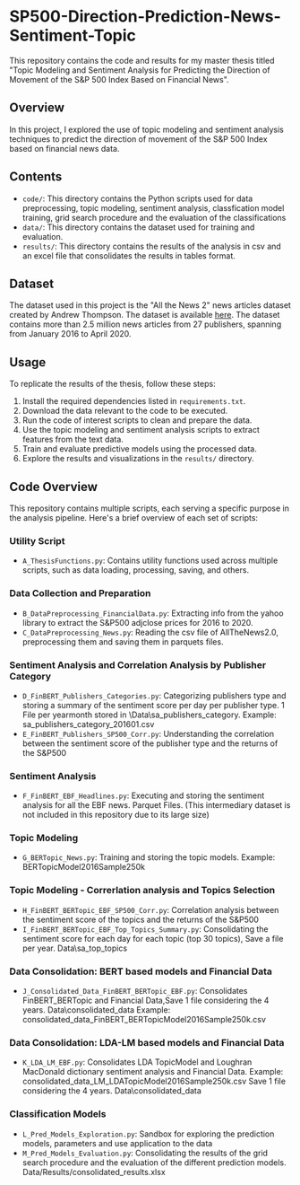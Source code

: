 # SP500-Direction-Prediction-News-Sentiment-Topic

This repository contains the code and results for my master thesis titled "Topic Modeling and Sentiment Analysis for Predicting the Direction of Movement of the S&P 500 Index Based on Financial News".

## Overview

In this project, I explored the use of topic modeling and sentiment analysis techniques to predict the direction of movement of the S&P 500 Index based on financial news data.

## Contents

- `code/`: This directory contains the Python scripts used for data preprocessing, topic modeling, sentiment analysis, classfication model training, grid search procedure and the evaluation of the classifications
- `data/`: This directory contains the dataset used for training and evaluation.
- `results/`: This directory contains the results of the analysis in csv and an excel file that consolidates the results in tables format.


## Dataset
The dataset used in this project is the "All the News 2" news articles dataset created by Andrew Thompson. The dataset is available [here](https://components.one/datasets/all-the-news-2-news-articles-dataset). The dataset contains more than 2.5 million news articles from 27 publishers, spanning from January 2016 to April 2020.

## Usage

To replicate the results of the thesis, follow these steps:

1. Install the required dependencies listed in `requirements.txt`.
2. Download the data relevant to the code to be executed.
3. Run the code of interest scripts to clean and prepare the data.
4. Use the topic modeling and sentiment analysis scripts to extract features from the text data.
5. Train and evaluate predictive models using the processed data.
6. Explore the results and visualizations in the `results/` directory.

## Code Overview
This repository contains multiple scripts, each serving a specific purpose in the analysis pipeline. Here's a brief overview of each set of scripts:

### Utility Script
- `A_ThesisFunctions.py`: Contains utility functions used across multiple scripts, such as data loading, processing, saving, and others.

### Data Collection and Preparation
- `B_DataPreprocessing_FinancialData.py`: Extracting info from the yahoo library to extract the S&P500 adjclose prices for 2016 to 2020.
- `C_DataPreprocessing_News.py`: Reading the csv file of AllTheNews2.0, preprocessing them and saving them in parquets files.

### Sentiment Analysis and Correlation Analysis by Publisher Category 
- `D_FinBERT_Publishers_Categories.py`: Categorizing publishers type and storing a summary of the sentiment score per day per publisher type. 1 File per yearmonth stored in \Data\sa_publishers_category. Example: sa_publishers_category_201601.csv
- `E_FinBERT_Publishers_SP500_Corr.py`: Understanding the correlation between the sentiment score of the publisher type and the returns of the S&P500

### Sentiment Analysis
- `F_FinBERT_EBF_Headlines.py`: Executing and storing the sentiment analysis for all the EBF news. Parquet Files. (This intermediary dataset is not included in this repository due to its large size)

### Topic Modeling
- `G_BERTopic_News.py`: Training and storing the topic models. Example: BERTopicModel2016Sample250k

### Topic Modeling - Correrlation analysis and Topics Selection
- `H_FinBERT_BERTopic_EBF_SP500_Corr.py`: Correlation analysis between the sentiment score of the topics and the returns of the S&P500
- `I_FinBERT_BERTopic_EBF_Top_Topics_Summary.py`: Consolidating the sentiment score for each day for each topic (top 30 topics), Save a file per year. Data\sa_top_topics

### Data Consolidation: BERT based models and Financial Data
- `J_Consolidated_Data_FinBERT_BERTopic_EBF.py`: Consolidates FinBERT_BERTopic and Financial Data,Save 1 file considering the 4 years. Data\consolidated_data  Example: consolidated_data_FinBERT_BERTopicModel2016Sample250k.csv

### Data Consolidation: LDA-LM based models and Financial Data
- `K_LDA_LM_EBF.py`: Consolidates LDA TopicModel and Loughran MacDonald dictionary sentiment analysis and Financial Data. Example: consolidated_data_LM_LDATopicModel2016Sample250k.csv Save 1 file considering the 4 years. Data\consolidated_data

### Classification Models
- `L_Pred_Models_Exploration.py`: Sandbox for exploring the prediction models, parameters and use application to the data
- `M_Pred_Models_Evaluation.py`: Consolidating the results of the grid search procedure and the evaluation of the different prediction models. Data/Results/consolidated_results.xlsx
